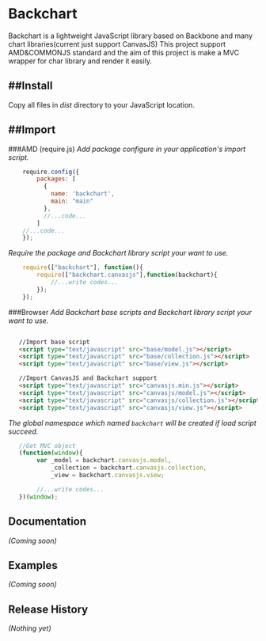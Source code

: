 Backchart
======

Backchart is a lightweight JavaScript library based on Backbone and many chart libraries(current just support CanvasJS)
This project support AMD&COMMONJS standard and the aim of this project is make a MVC wrapper for char library and render it easily.

##Install
---
Copy all files in *dist* directory to your JavaScript location.


##Import
---
###AMD (require.js)
*Add package configure in your application's import script.*
```javascript
	require.config({
		packages: [
          {
          	name: 'backchart',
         	main: "main"
          },
		  //...code...
      	]
	//...code...
	});
```
*Require the package and Backchart library script your want to use.*
```javascript
	require(["backchart"], function(){
        require(["backchart.canvasjs"],function(backchart){
			//...write codes...
		});
	});
```

###Browser
*Add Backchart base scripts and Backchart library script your want to use.*
```html

   //Import base script
   <script type="text/javascript" src="base/model.js"></script>
   <script type="text/javascript" src="base/collection.js"></script>
   <script type="text/javascript" src="base/view.js"></script>

   //Import CanvasJS and Backchart support
   <script type="text/javascript" src="canvasjs.min.js"></script>
   <script type="text/javascript" src="canvasjs/model.js"></script>
   <script type="text/javascript" src="canvasjs/collection.js"></script>
   <script type="text/javascript" src="canvasjs/view.js"></script>

```
*The global namespace which named `backchart` will be created if load script succeed.*
```javascript
   //Get MVC object
   (function(window){
		var _model = backchart.canvasjs.model,
			_collection = backchart.canvasjs.collection,
			_view = backchart.canvasjs.view;

		//...write codes...
   })(window);
```
## Documentation
_(Coming soon)_

## Examples
_(Coming soon)_

## Release History
_(Nothing yet)_
